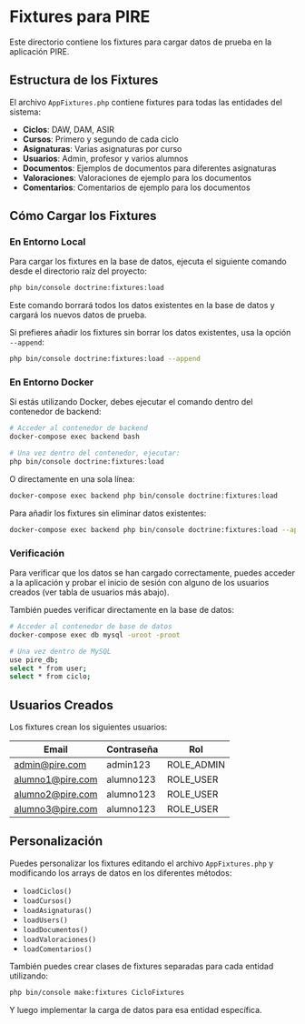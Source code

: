 # Fixtures para PIRE

Este directorio contiene los fixtures para cargar datos de prueba en la aplicación PIRE.

## Estructura de los Fixtures

El archivo `AppFixtures.php` contiene fixtures para todas las entidades del sistema:

- **Ciclos**: DAW, DAM, ASIR
- **Cursos**: Primero y segundo de cada ciclo
- **Asignaturas**: Varias asignaturas por curso
- **Usuarios**: Admin, profesor y varios alumnos
- **Documentos**: Ejemplos de documentos para diferentes asignaturas
- **Valoraciones**: Valoraciones de ejemplo para los documentos
- **Comentarios**: Comentarios de ejemplo para los documentos

## Cómo Cargar los Fixtures

### En Entorno Local

Para cargar los fixtures en la base de datos, ejecuta el siguiente comando desde el directorio raíz del proyecto:

```bash
php bin/console doctrine:fixtures:load
```

Este comando borrará todos los datos existentes en la base de datos y cargará los nuevos datos de prueba.

Si prefieres añadir los fixtures sin borrar los datos existentes, usa la opción `--append`:

```bash
php bin/console doctrine:fixtures:load --append
```

### En Entorno Docker

Si estás utilizando Docker, debes ejecutar el comando dentro del contenedor de backend:

```bash
# Acceder al contenedor de backend
docker-compose exec backend bash

# Una vez dentro del contenedor, ejecutar:
php bin/console doctrine:fixtures:load
```

O directamente en una sola línea:

```bash
docker-compose exec backend php bin/console doctrine:fixtures:load
```

Para añadir los fixtures sin eliminar datos existentes:

```bash
docker-compose exec backend php bin/console doctrine:fixtures:load --append
```

### Verificación

Para verificar que los datos se han cargado correctamente, puedes acceder a la aplicación y probar el inicio de sesión con alguno de los usuarios creados (ver tabla de usuarios más abajo).

También puedes verificar directamente en la base de datos:

```bash
# Acceder al contenedor de base de datos
docker-compose exec db mysql -uroot -proot

# Una vez dentro de MySQL
use pire_db;
select * from user;
select * from ciclo;
```

## Usuarios Creados

Los fixtures crean los siguientes usuarios:

| Email | Contraseña | Rol |
|-------|------------|-----|
| admin@pire.com | admin123 | ROLE_ADMIN |
| alumno1@pire.com | alumno123 | ROLE_USER |
| alumno2@pire.com | alumno123 | ROLE_USER |
| alumno3@pire.com | alumno123 | ROLE_USER |

## Personalización

Puedes personalizar los fixtures editando el archivo `AppFixtures.php` y modificando los arrays de datos en los diferentes métodos:

- `loadCiclos()`
- `loadCursos()`
- `loadAsignaturas()`
- `loadUsers()`
- `loadDocumentos()`
- `loadValoraciones()`
- `loadComentarios()`

También puedes crear clases de fixtures separadas para cada entidad utilizando:

```bash
php bin/console make:fixtures CicloFixtures
```

Y luego implementar la carga de datos para esa entidad específica.